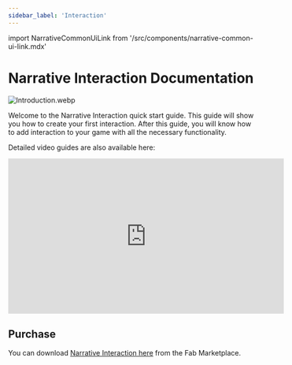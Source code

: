 ```yaml
---
sidebar_label: 'Interaction'
---
```


import NarrativeCommonUiLink from '/src/components/narrative-common-ui-link.mdx'

# Narrative Interaction Documentation

![Introduction.webp](//img/interaction/Introduction.webp)

Welcome to the Narrative Interaction quick start guide. This guide will show you how to create your first interaction. After this guide, you will know how to add interaction to your game with all the necessary functionality.

<NarrativeCommonUiLink></NarrativeCommonUiLink>

Detailed video guides are also available here:

<iframe width="560" height="315" src="https://www.youtube.com/embed/VDCu9ulTaJc?si=pEhFAB4cBuPIf9OB" title="YouTube video player" frameborder="0" allow="accelerometer; autoplay; clipboard-write; encrypted-media; gyroscope; picture-in-picture; web-share" referrerpolicy="strict-origin-when-cross-origin" allowfullscreen></iframe>

## Purchase

You can download [Narrative Interaction here](https://www.unrealengine.com/marketplace/en-US/product/narrative-interaction-rich-multiplayer-ready-interaction) from the Fab Marketplace.